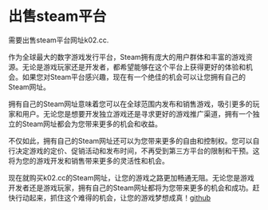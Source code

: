 # 出售steam平台

需要出售steam平台网址k02.cc. 

作为全球最大的数字游戏发行平台，Steam拥有庞大的用户群体和丰富的游戏资源。无论是游戏玩家还是开发者，都希望能够在这个平台上获得更好的体验和机会。如果您对Steam平台感兴趣，现在有一个绝佳的机会可以让您拥有自己的Steam网址。

拥有自己的Steam网址意味着您可以在全球范围内发布和销售游戏，吸引更多的玩家和用户。无论您是想要开发独立游戏还是寻求更好的游戏推广渠道，拥有一个独立的Steam网址都会为您带来更多的机会和收益。

不仅如此，拥有自己的Steam网址还可以为您带来更多的自由和控制权。您可以自行决定游戏的定价、促销活动和发布时间，不再受到第三方平台的限制和干预。这将为您的游戏开发和销售带来更多的灵活性和机会。

现在就购买k02.cc的Steam网址，让您的游戏之路更加畅通无阻。无论您是游戏开发者还是游戏玩家，拥有自己的Steam网址都将为您带来更多的机会和成功。赶快行动起来，抓住这个难得的机会，让您的游戏梦想成真！[github](https://github.com)